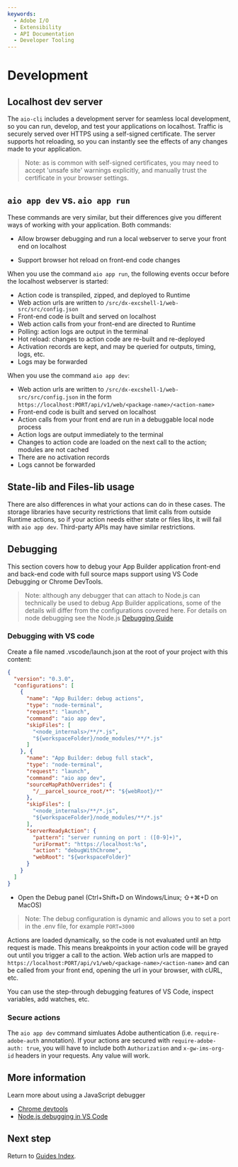 ```yaml
---
keywords:
  - Adobe I/O
  - Extensibility
  - API Documentation
  - Developer Tooling
---
```


# Development

## Localhost dev server

The `aio-cli` includes a development server for seamless local development, so you can run, develop, and test your applications on localhost. Traffic is securely served over HTTPS using a self-signed certificate. The server supports hot reloading, so you can instantly see the effects of any changes made to your application.

> Note: as is common with self-signed certificates, you may need to accept 'unsafe site' warnings explicitly, and manually trust the certificate in your browser settings.

## `aio app dev` vs. `aio app run`

These commands are very similar, but their differences give you different ways of working with your application. Both commands:

- Allow  browser debugging and run a local webserver to serve your front end on localhost

- Support browser hot reload on front-end code changes

When you use the command `aio app run`, the following events occur before the localhost webserver is started:

- Action code is transpiled, zipped, and deployed to Runtime
- Web action urls are written to `/src/dx-excshell-1/web-src/src/config.json`
- Front-end code is built and served on localhost
- Web action calls from your front-end are directed to Runtime
- Polling: action logs are output in the terminal
- Hot reload: changes to action code are re-built and re-deployed
- Activation records are kept, and may be queried for outputs, timing, logs, etc.
- Logs may be forwarded

When you use the command `aio app dev`:

- Web action urls are written to `/src/dx-excshell-1/web-src/src/config.json` in the form `https://localhost:PORT/api/v1/web/<package-name>/<action-name>`
- Front-end code is built and served on localhost
- Action calls from your front end are run in a debuggable local node process
- Action logs are output immediately to the terminal
- Changes to action code are loaded on the next call to the action; modules are not cached
- There are no activation records
- Logs cannot be forwarded

## State-lib and Files-lib usage

There are also differences in what your actions can do in these cases. The storage libraries have security restrictions that limit calls from outside Runtime actions, so if your action needs either state or files libs, it will fail with `aio app dev`.  Third-party APIs may have similar restrictions.

## Debugging

This section covers how to debug your App Builder application front-end and back-end code with full source maps support using VS Code Debugging or Chrome DevTools.

> Note: although any debugger that can attach to Node.js can technically be used to debug App Builder applications, some of the details will differ from the configurations covered here. For details on node debugging see the Node.js [Debugging Guide](https://nodejs.org/en/learn/getting-started/debugging)

### Debugging with VS code

Create a file named .vscode/launch.json at the root of your project with this content:

```json
{
  "version": "0.3.0",
  "configurations": [
    {
      "name": "App Builder: debug actions",
      "type": "node-terminal",
      "request": "launch",
      "command": "aio app dev",
      "skipFiles": [
        "<node_internals>/**/*.js",
        "${workspaceFolder}/node_modules/**/*.js"
      ]
    }, {
      "name": "App Builder: debug full stack",
      "type": "node-terminal",
      "request": "launch",
      "command": "aio app dev",
      "sourceMapPathOverrides": {
        "/__parcel_source_root/*": "${webRoot}/*"
      },
      "skipFiles": [
        "<node_internals>/**/*.js",
        "${workspaceFolder}/node_modules/**/*.js"
      ],
      "serverReadyAction": {
        "pattern": "server running on port : ([0-9]+)",
        "uriFormat": "https://localhost:%s",
        "action": "debugWithChrome",
        "webRoot": "${workspaceFolder}"
      }
    }
  ]
}
```

- Open the Debug panel (Ctrl+Shift+D on Windows/Linux; ⇧+⌘+D on MacOS)

> Note: The debug configuration is dynamic and allows you to set a port in the .env file, for example `PORT=3000`

Actions are loaded dynamically, so the code is not evaluated until an http request is made.  This means breakpoints in your action code will be grayed out until you trigger a call to the action. Web action urls are mapped to `https://localhost:PORT/api/v1/web/<package-name>/<action-name>` and can be called from your front end, opening the url in your browser, with cURL, etc.

You can use the step-through debugging features of VS Code, inspect variables, add watches, etc.

### Secure actions 

The `aio app dev` command simluates Adobe authentication (i.e. `require-adobe-auth` annotation). If your actions are secured with `require-adobe-auth: true`, you will have to include both `Authorization` and `x-gw-ims-org-id` headers in your requests. Any value will work.

## More information

Learn more about using a JavaScript debugger

- [Chrome devtools](https://developer.chrome.com/docs/devtools/)
- [Node.js debugging in VS Code](https://code.visualstudio.com/docs/nodejs/nodejs-debugging)

## Next step

Return to [Guides Index](../index.md).
